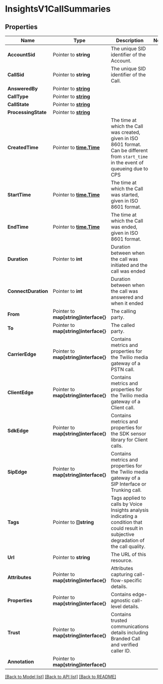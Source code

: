 # InsightsV1CallSummaries

## Properties

Name | Type | Description | Notes
------------ | ------------- | ------------- | -------------
**AccountSid** | Pointer to **string** | The unique SID identifier of the Account. |
**CallSid** | Pointer to **string** | The unique SID identifier of the Call. |
**AnsweredBy** | Pointer to [**string**](CallSummariesEnumAnsweredBy.md) |  |
**CallType** | Pointer to [**string**](CallSummariesEnumCallType.md) |  |
**CallState** | Pointer to [**string**](CallSummariesEnumCallState.md) |  |
**ProcessingState** | Pointer to [**string**](CallSummariesEnumProcessingState.md) |  |
**CreatedTime** | Pointer to [**time.Time**](time.Time.md) | The time at which the Call was created, given in ISO 8601 format. Can be different from `start_time` in the event of queueing due to CPS |
**StartTime** | Pointer to [**time.Time**](time.Time.md) | The time at which the Call was started, given in ISO 8601 format. |
**EndTime** | Pointer to [**time.Time**](time.Time.md) | The time at which the Call was ended, given in ISO 8601 format. |
**Duration** | Pointer to **int** | Duration between when the call was initiated and the call was ended |
**ConnectDuration** | Pointer to **int** | Duration between when the call was answered and when it ended |
**From** | Pointer to **map[string]interface{}** | The calling party. |
**To** | Pointer to **map[string]interface{}** | The called party. |
**CarrierEdge** | Pointer to **map[string]interface{}** | Contains metrics and properties for the Twilio media gateway of a PSTN call. |
**ClientEdge** | Pointer to **map[string]interface{}** | Contains metrics and properties for the Twilio media gateway of a Client call. |
**SdkEdge** | Pointer to **map[string]interface{}** | Contains metrics and properties for the SDK sensor library for Client calls. |
**SipEdge** | Pointer to **map[string]interface{}** | Contains metrics and properties for the Twilio media gateway of a SIP Interface or Trunking call. |
**Tags** | Pointer to **[]string** | Tags applied to calls by Voice Insights analysis indicating a condition that could result in subjective degradation of the call quality. |
**Url** | Pointer to **string** | The URL of this resource. |
**Attributes** | Pointer to **map[string]interface{}** | Attributes capturing call-flow-specific details. |
**Properties** | Pointer to **map[string]interface{}** | Contains edge-agnostic call-level details. |
**Trust** | Pointer to **map[string]interface{}** | Contains trusted communications details including Branded Call and verified caller ID. |
**Annotation** | Pointer to **map[string]interface{}** |  |

[[Back to Model list]](../README.md#documentation-for-models) [[Back to API list]](../README.md#documentation-for-api-endpoints) [[Back to README]](../README.md)


